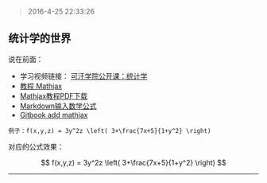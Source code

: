 > 2016-4-25 22:33:26

## 统计学的世界

说在前面：

+ 学习视频链接： [可汗学院公开课：统计学](http://open.163.com/special/Khan/khstatistics.html)
+ [教程 Mathjax](http://docs.mathjax.org/en/latest/start.html)
+ [Mathjax教程PDF下载](https://media.readthedocs.org/pdf/mathjax/latest/mathjax.pdf)
+ [Markdown输入数学公式](http://ttang.name/2014/05/04/markdown-and-mathjax/)
+ [Gitbook add mathjax](https://plugins.gitbook.com/plugin/mathjax)


`例子：f(x,y,z) = 3y^2z \left( 3+\frac{7x+5}{1+y^2} \right)`

对应的公式效果：

$$ f(x,y,z) = 3y^2z \left( 3+\frac{7x+5}{1+y^2} \right) $$

* * *


